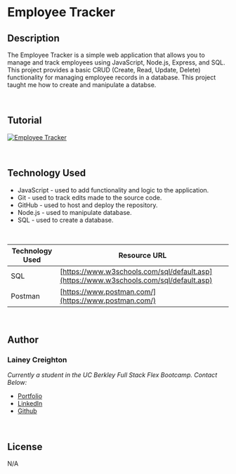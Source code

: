 # Employee Tracker


## Description

The Employee Tracker is a simple web application that allows you to manage and track employees using JavaScript, Node.js, Express, and SQL. This project provides a basic CRUD (Create, Read, Update, Delete) functionality for managing employee records in a database. This project taught me how to create and manipulate a databse.

<br>

## Tutorial

[![Employee Tracker](https://drive.google.com/file/d/1YOHVMwxNe3dYNOkM8kbE5Q1LjKINzyOp/view?usp=sharing)](https://drive.google.com/file/d/1YOHVMwxNe3dYNOkM8kbE5Q1LjKINzyOp/view?usp=sharing)

<br>

## Technology Used

- JavaScript - used to add functionality and logic to the application.
- Git - used to track edits made to the source code.
- GitHub - used to host and deploy the repository.
- Node.js - used to manipulate database.
- SQL - used to create a database.


<br>

| Technology Used | Resource URL                                                      |
| --------------- | ----------------------------------------------------------------- |
| SQL   | [https://www.w3schools.com/sql/default.asp](https://www.w3schools.com/sql/default.asp)         |
| Postman         | [https://www.postman.com/](https://www.postman.com/)              |

<br>

## Author

### Lainey Creighton

_Currently a student in the UC Berkley Full Stack Flex Bootcamp. Contact Below:_

- [Portfolio](https://laineycreighton.github.io/portfolio/)
- [LinkedIn](https://www.linkedin.com/in/lainey-creighton/)
- [Github](https://github.com/laineycreighton)

<br>

## License

N/A
